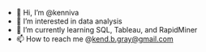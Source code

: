 - 👋 Hi, I’m @kenniva
- 👀 I’m interested in data analysis
- 🌱 I’m currently learning SQL, Tableau, and RapidMiner
- 📫 How to reach me @kend.b.gray@gmail.com

<!---
kenniva/kenniva is a ✨ special ✨ repository because its `README.md` (this file) appears on your GitHub profile.
You can click the Preview link to take a look at your changes.
--->
